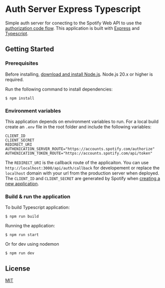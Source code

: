 # Auth Server Express Typescript

Simple auth server for conecting to the Spotify Web API to use the [authorization code flow](https://developer.spotify.com/documentation/web-api/tutorials/code-flow).
This application is built with [Express](https://expressjs.com/) and [Typescript](https://www.typescriptlang.org/).

## Getting Started

### Prerequisites

Before installing, [download and install Node.js](https://nodejs.org/en/download/). Node.js 20.x or higher is required.

Run the following command to install dependencies:

```shell
$ npm install
```

### Environment variables

This application depends on environment variables to run. 
For a local build create an `.env` file in the root folder and include the following variables:

```console
CLIENT_ID
CLIENT_SECRET
REDIRECT_URI
AUTHENICATION_SERVER_ROUTE="https://accounts.spotify.com/authorize"
AUTHENICATION_TOKEN_ROUTE="https://accounts.spotify.com/api/token"
```

The `REDIRECT_URI` is the callback route of the applicaiton. You can use `http://localhost:3000/api/auth/callback` for developement or 
replace the `localhost` domain with your url from the production server when deployed. The `CLIENT_ID` and `CLIENT_SECRET` are generated by Spotify 
when [creating a new application](https://developer.spotify.com/documentation/web-api/tutorials/getting-started#create-an-app).

### Build & run the application

To build Typescript application:

```shell
$ npm run build
```

Running the application:

```shell
$ npm run start
```

Or for dev using nodemon

```shell
$ npm run dev
```

## License

[MIT](LICENSE)

